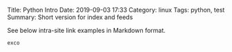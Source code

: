 Title: Python Intro
Date: 2019-09-03 17:33
Category: linux
Tags: python, test
Summary: Short version for index and feeds



See below intra-site link examples in Markdown format.

```bash
exco
```